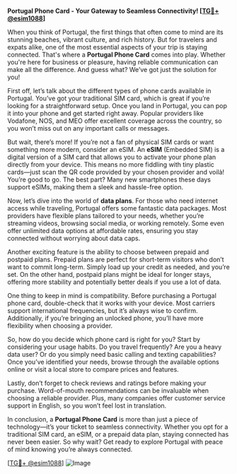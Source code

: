 **Portugal Phone Card - Your Gateway to Seamless Connectivity! [[TG💪+ @esim1088](https://t.me/s/esim1088)]**

When you think of Portugal, the first things that often come to mind are its stunning beaches, vibrant culture, and rich history. But for travelers and expats alike, one of the most essential aspects of your trip is staying connected. That's where a **Portugal Phone Card** comes into play. Whether you're here for business or pleasure, having reliable communication can make all the difference. And guess what? We’ve got just the solution for you!

First off, let’s talk about the different types of phone cards available in Portugal. You’ve got your traditional SIM card, which is great if you’re looking for a straightforward setup. Once you land in Portugal, you can pop it into your phone and get started right away. Popular providers like Vodafone, NOS, and MEO offer excellent coverage across the country, so you won’t miss out on any important calls or messages.

But wait, there’s more! If you’re not a fan of physical SIM cards or want something more modern, consider an eSIM. An **eSIM** (Embedded SIM) is a digital version of a SIM card that allows you to activate your phone plan directly from your device. This means no more fiddling with tiny plastic cards—just scan the QR code provided by your chosen provider and voilà! You’re good to go. The best part? Many new smartphones these days support eSIMs, making them a sleek and hassle-free option.

Now, let’s dive into the world of **data plans**. For those who need internet access while traveling, Portugal offers some fantastic data packages. Most providers have flexible plans tailored to your needs, whether you’re streaming videos, browsing social media, or working remotely. Some even offer unlimited data options at affordable rates, ensuring you stay connected without worrying about data caps.

Another exciting feature is the ability to choose between prepaid and postpaid plans. Prepaid plans are perfect for short-term visitors who don’t want to commit long-term. Simply load up your credit as needed, and you’re set. On the other hand, postpaid plans might be ideal for longer stays, offering more stability and potentially better deals if you use a lot of data.

One thing to keep in mind is compatibility. Before purchasing a Portugal phone card, double-check that it works with your device. Most carriers support international frequencies, but it’s always wise to confirm. Additionally, if you’re bringing an unlocked phone, you’ll have more flexibility when choosing a provider.

So, how do you decide which phone card is right for you? Start by considering your usage habits. Do you travel frequently? Are you a heavy data user? Or do you simply need basic calling and texting capabilities? Once you’ve identified your needs, browse through the available options online or visit a local store to compare prices and features.

Lastly, don’t forget to check reviews and ratings before making your purchase. Word-of-mouth recommendations can be invaluable when choosing a reliable provider. Plus, many companies offer customer service support in English, so you won’t feel lost in translation.

In conclusion, a **Portugal Phone Card** is more than just a piece of technology—it’s your ticket to seamless connectivity. Whether you opt for a traditional SIM card, an eSIM, or a prepaid data plan, staying connected has never been easier. So why wait? Get ready to explore Portugal with peace of mind knowing you’re always connected. 

[[TG💪+ @esim1088](https://t.me/s/esim1088)] 
![Image](https://i.postimg.cc/Y0z9fWf4/image.png)